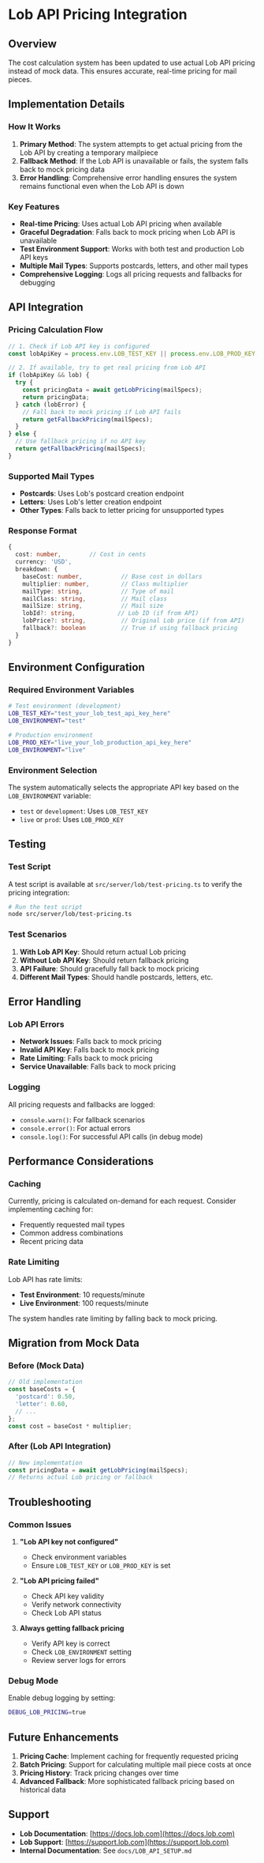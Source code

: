 # Lob API Pricing Integration

## Overview

The cost calculation system has been updated to use actual Lob API pricing instead of mock data. This ensures accurate, real-time pricing for mail pieces.

## Implementation Details

### How It Works

1. **Primary Method**: The system attempts to get actual pricing from the Lob API by creating a temporary mailpiece
2. **Fallback Method**: If the Lob API is unavailable or fails, the system falls back to mock pricing data
3. **Error Handling**: Comprehensive error handling ensures the system remains functional even when the Lob API is down

### Key Features

- **Real-time Pricing**: Uses actual Lob API pricing when available
- **Graceful Degradation**: Falls back to mock pricing when Lob API is unavailable
- **Test Environment Support**: Works with both test and production Lob API keys
- **Multiple Mail Types**: Supports postcards, letters, and other mail types
- **Comprehensive Logging**: Logs all pricing requests and fallbacks for debugging

## API Integration

### Pricing Calculation Flow

```typescript
// 1. Check if Lob API key is configured
const lobApiKey = process.env.LOB_TEST_KEY || process.env.LOB_PROD_KEY;

// 2. If available, try to get real pricing from Lob API
if (lobApiKey && lob) {
  try {
    const pricingData = await getLobPricing(mailSpecs);
    return pricingData;
  } catch (lobError) {
    // Fall back to mock pricing if Lob API fails
    return getFallbackPricing(mailSpecs);
  }
} else {
  // Use fallback pricing if no API key
  return getFallbackPricing(mailSpecs);
}
```

### Supported Mail Types

- **Postcards**: Uses Lob's postcard creation endpoint
- **Letters**: Uses Lob's letter creation endpoint  
- **Other Types**: Falls back to letter pricing for unsupported types

### Response Format

```typescript
{
  cost: number,        // Cost in cents
  currency: 'USD',
  breakdown: {
    baseCost: number,           // Base cost in dollars
    multiplier: number,         // Class multiplier
    mailType: string,           // Type of mail
    mailClass: string,          // Mail class
    mailSize: string,           // Mail size
    lobId?: string,            // Lob ID (if from API)
    lobPrice?: string,          // Original Lob price (if from API)
    fallback?: boolean          // True if using fallback pricing
  }
}
```

## Environment Configuration

### Required Environment Variables

```bash
# Test environment (development)
LOB_TEST_KEY="test_your_lob_test_api_key_here"
LOB_ENVIRONMENT="test"

# Production environment
LOB_PROD_KEY="live_your_lob_production_api_key_here"
LOB_ENVIRONMENT="live"
```

### Environment Selection

The system automatically selects the appropriate API key based on the `LOB_ENVIRONMENT` variable:
- `test` or `development`: Uses `LOB_TEST_KEY`
- `live` or `prod`: Uses `LOB_PROD_KEY`

## Testing

### Test Script

A test script is available at `src/server/lob/test-pricing.ts` to verify the pricing integration:

```bash
# Run the test script
node src/server/lob/test-pricing.ts
```

### Test Scenarios

1. **With Lob API Key**: Should return actual Lob pricing
2. **Without Lob API Key**: Should return fallback pricing
3. **API Failure**: Should gracefully fall back to mock pricing
4. **Different Mail Types**: Should handle postcards, letters, etc.

## Error Handling

### Lob API Errors

- **Network Issues**: Falls back to mock pricing
- **Invalid API Key**: Falls back to mock pricing
- **Rate Limiting**: Falls back to mock pricing
- **Service Unavailable**: Falls back to mock pricing

### Logging

All pricing requests and fallbacks are logged:
- `console.warn()`: For fallback scenarios
- `console.error()`: For actual errors
- `console.log()`: For successful API calls (in debug mode)

## Performance Considerations

### Caching

Currently, pricing is calculated on-demand for each request. Consider implementing caching for:
- Frequently requested mail types
- Common address combinations
- Recent pricing data

### Rate Limiting

Lob API has rate limits:
- **Test Environment**: 10 requests/minute
- **Live Environment**: 100 requests/minute

The system handles rate limiting by falling back to mock pricing.

## Migration from Mock Data

### Before (Mock Data)

```typescript
// Old implementation
const baseCosts = {
  'postcard': 0.50,
  'letter': 0.60,
  // ...
};
const cost = baseCost * multiplier;
```

### After (Lob API Integration)

```typescript
// New implementation
const pricingData = await getLobPricing(mailSpecs);
// Returns actual Lob pricing or fallback
```

## Troubleshooting

### Common Issues

1. **"Lob API key not configured"**
   - Check environment variables
   - Ensure `LOB_TEST_KEY` or `LOB_PROD_KEY` is set

2. **"Lob API pricing failed"**
   - Check API key validity
   - Verify network connectivity
   - Check Lob API status

3. **Always getting fallback pricing**
   - Verify API key is correct
   - Check `LOB_ENVIRONMENT` setting
   - Review server logs for errors

### Debug Mode

Enable debug logging by setting:
```bash
DEBUG_LOB_PRICING=true
```

## Future Enhancements

1. **Pricing Cache**: Implement caching for frequently requested pricing
2. **Batch Pricing**: Support for calculating multiple mail piece costs at once
3. **Pricing History**: Track pricing changes over time
4. **Advanced Fallback**: More sophisticated fallback pricing based on historical data

## Support

- **Lob Documentation**: [https://docs.lob.com](https://docs.lob.com)
- **Lob Support**: [https://support.lob.com](https://support.lob.com)
- **Internal Documentation**: See `docs/LOB_API_SETUP.md`
